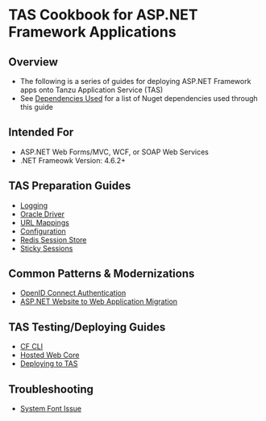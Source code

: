 # TAS Cookbook for ASP.NET Framework Applications

## Overview

* The following is a series of guides for deploying ASP.NET Framework apps onto Tanzu Application Service (TAS)
* See [Dependencies Used](dependencies.md) for a list of Nuget dependencies used through this guide

## Intended For

* ASP.NET Web Forms/MVC, WCF, or SOAP Web Services
* .NET Frameowk Version: 4.6.2+

## TAS Preparation Guides
* [Logging](logging.md)
* [Oracle Driver](oracle-driver.md)
* [URL Mappings](url-paths.md)
* [Configuration](configuration.md)
* [Redis Session Store](redis-session-store.md)
* [Sticky Sessions](sticky-sessions.md)

## Common Patterns & Modernizations
* [OpenID Connect Authentication](oidc-auth.md)
* [ASP.NET Website to Web Application Migration](website-migration.md)

## TAS Testing/Deploying Guides
* [CF CLI](cf-cli.md)
* [Hosted Web Core](hosted-webcore.md)
* [Deploying to TAS](deploying.md)

## Troubleshooting

* [System Font Issue](server-side-fonts.md)